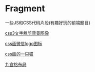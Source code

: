 # Fragment
一些JS和CSS代码片段(有趣好玩的前端题目)

[css3文字裁剪背景图像](http://htmlpreview.github.io/?https://github.com/pybyongbo/Fragment/blob/master/CSS%E7%9B%B8%E5%85%B3/css3%E6%96%87%E5%AD%97%E8%A3%81%E5%89%AA%E8%83%8C%E6%99%AF%E5%9B%BE%E5%83%8F.html '链接地址')

[css画微信logo图标](http://htmlpreview.github.io/?https://github.com/pybyongbo/Fragment/blob/master/CSS%E7%9B%B8%E5%85%B3/wechat_logo.html '链接地址')

[css画的一只猫](http://htmlpreview.github.io/?https://github.com/pybyongbo/Fragment/blob/master/CSS%E7%9B%B8%E5%85%B3/cat.html '链接地址')

[九宫格布局](http://htmlpreview.github.io/?https://github.com/pybyongbo/Fragment/blob/master/CSS%E7%9B%B8%E5%85%B3/jiu-gong-ge.html '链接地址')
